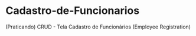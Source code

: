 # Cadastro-de-Funcionarios
(Praticando) CRUD - Tela Cadastro de Funcionários (Employee Registration)
